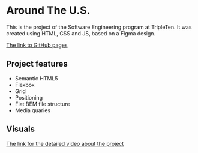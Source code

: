 # Around The U.S.

This is the project of the Software Engineering program at TripleTen. It was created using HTML, CSS and JS, based on a Figma design.

[The link to GitHub pages](https://lina-mykhailyk.github.io/se_project_aroundtheus/)

## Project features

- Semantic HTML5
- Flexbox
- Grid
- Positioning
- Flat BEM file structure
- Media quaries

## Visuals

[The link for the detailed video about the project](https://drive.google.com/file/d/10-3BRHKlZTfx52j4V4X0kXwV7bXGAwjB/view?usp=sharing)
